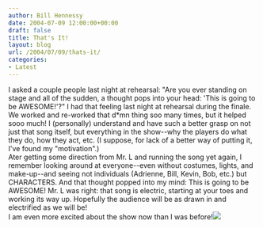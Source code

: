 ```yaml
---
author: Bill Hennessy
date: 2004-07-09 12:00:00+00:00
draft: false
title: That's It!
layout: blog
url: /2004/07/09/thats-it/
categories:
- Latest
---
```


I asked a couple people last night at rehearsal: "Are you ever standing on stage and all of the sudden, a thought pops into your head: 'This is going to be AWESOME!'?" I had that feeling last night at rehearsal during the finale. We worked and re-worked that d*mn thing soo many times, but it helped sooo much! I (personally) understand and have such a better grasp on not just that song itself, but everything in the show--why the players do what they do, how they act, etc. (I suppose, for lack of a better way of putting it, I've found my "motivation".)   
Ater getting some direction from Mr. L and running the song yet again, I remember looking around at everyone--even without costumes, lights, and make-up--and seeing not individuals (Adrienne, Bill, Kevin, Bob, etc.) but CHARACTERS. And that thought popped into my mind: This is going to be AWESOME! Mr. L was right: that song is electric, starting at your toes and working its way up. Hopefully the audience will be as drawn in and electrified as we will be!  
I am even more excited about the show now than I was before!![](https://blog.billhennessy.com/aggbug.aspx?PostID=702)

